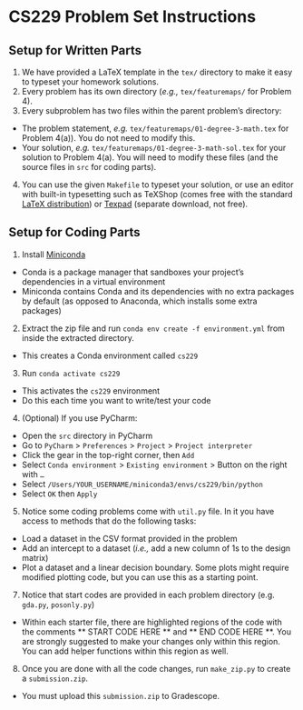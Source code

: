 # CS229 Problem Set Instructions


## Setup for Written Parts

1. We have provided a LaTeX template in the `tex/` directory to make it easy to typeset your homework solutions.
2. Every problem has its own directory (*e.g.,* `tex/featuremaps/` for Problem 4).
3. Every subproblem has two files within the parent problem’s directory:
  - The problem statement, *e.g.* `tex/featuremaps/01-degree-3-math.tex` for Problem 4(a)). You do not need to modify this.
  - Your solution, *e.g.* `tex/featuremaps/01-degree-3-math-sol.tex` for your solution to Problem 4(a). You will need to modify these files (and the source files in `src` for coding parts).
4. You can use the given `Makefile` to typeset your solution, or use an editor with built-in typesetting such as TeXShop (comes free with the standard [LaTeX distribution](https://www.latex-project.org/get/)) or [Texpad](https://www.texpad.com/) (separate download, not free).


## Setup for Coding Parts

1. Install [Miniconda](https://docs.conda.io/en/latest/miniconda.html)
  - Conda is a package manager that sandboxes your project’s dependencies in a virtual environment
  - Miniconda contains Conda and its dependencies with no extra packages by default (as opposed to Anaconda, which installs some extra packages)
2. Extract the zip file and run `conda env create -f environment.yml` from inside the extracted directory.
  - This creates a Conda environment called `cs229`
3. Run `conda activate cs229`
  - This activates the `cs229` environment
  - Do this each time you want to write/test your code
4. (Optional) If you use PyCharm:
  - Open the `src` directory in PyCharm
  - Go to `PyCharm` > `Preferences` > `Project` > `Project interpreter`
  - Click the gear in the top-right corner, then `Add`
  - Select `Conda environment` > `Existing environment` > Button on the right with `…`
  - Select `/Users/YOUR_USERNAME/miniconda3/envs/cs229/bin/python`
  - Select `OK` then `Apply`
5. Notice some coding problems come with `util.py` file. In it you have access to methods that do the following tasks:
  - Load a dataset in the CSV format provided in the problem
  - Add an intercept to a dataset (*i.e.,* add a new column of 1s to the design matrix)
  - Plot a dataset and a linear decision boundary. Some plots might require modified plotting code, but you can use this as a starting point.
7. Notice that start codes are provided in each problem directory (e.g. `gda.py`, `posonly.py`)
  - Within each starter file, there are highlighted regions of the code with the comments ** START CODE HERE ** and ** END CODE HERE **. You are strongly suggested to make your changes only within this region. You can add helper functions within this region as well.
8. Once you are done with all the code changes, run `make_zip.py` to create a `submission.zip`.
  - You must upload this `submission.zip` to Gradescope.
